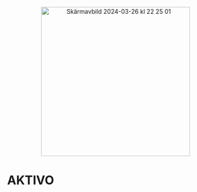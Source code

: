 <p align="center">
  <img width="347" alt="Skärmavbild 2024-03-26 kl 22 25 01" src="https://github.com/marcusgostasson/Aktivo/assets/143846336/d6e43b15-d4e2-4c2d-8436-7236d9db5573">
</p>

AKTIVO
======
